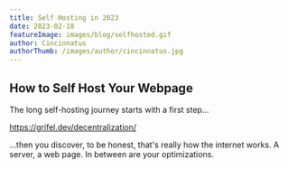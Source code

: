 ```yaml
---
title: Self Hosting in 2023
date: 2023-02-18
featureImage: images/blog/selfhosted.gif
author: Cincinnatus
authorThumb: /images/author/cincinnatus.jpg
---
```


## How to Self Host Your Webpage

The long self-hosting journey starts with a first step...

https://grifel.dev/decentralization/

...then you discover, to be honest, that's really how the internet works. A server, a web page. In between are your optimizations.